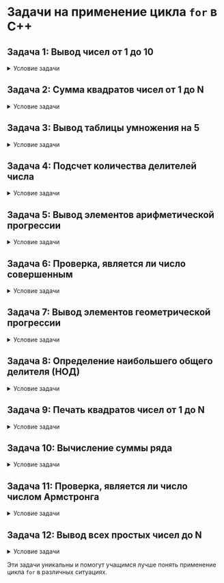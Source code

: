 # Задачи на применение цикла `for` в C++

## Задача 1: Вывод чисел от 1 до 10
<details>
  <summary>Условие задачи</summary>

  Напишите программу, которая выводит числа от 1 до 10 включительно.
</details>

## Задача 2: Сумма квадратов чисел от 1 до N
<details>
  <summary>Условие задачи</summary>

  Напишите программу, которая запрашивает у пользователя число `N` и выводит сумму квадратов всех чисел от 1 до `N`.
</details>

## Задача 3: Вывод таблицы умножения на 5
<details>
  <summary>Условие задачи</summary>

  Напишите программу, которая выводит таблицу умножения на 5 от 1 до 10.
</details>

## Задача 4: Подсчет количества делителей числа
<details>
  <summary>Условие задачи</summary>

  Напишите программу, которая запрашивает у пользователя число и выводит количество его делителей.
</details>

## Задача 5: Вывод элементов арифметической прогрессии
<details>
  <summary>Условие задачи</summary>

  Напишите программу, которая запрашивает у пользователя первый элемент и разность арифметической прогрессии, и выводит первые 10 элементов этой прогрессии.
</details>

## Задача 6: Проверка, является ли число совершенным
<details>
  <summary>Условие задачи</summary>

  Напишите программу, которая запрашивает у пользователя число и проверяет, является ли это число совершенным (сумма его делителей равна самому числу).
</details>

## Задача 7: Вывод элементов геометрической прогрессии
<details>
  <summary>Условие задачи</summary>

  Напишите программу, которая запрашивает у пользователя первый элемент и знаменатель геометрической прогрессии, и выводит первые 10 элементов этой прогрессии.
</details>

## Задача 8: Определение наибольшего общего делителя (НОД)
<details>
  <summary>Условие задачи</summary>

  Напишите программу, которая запрашивает у пользователя два числа и находит их наибольший общий делитель (НОД) с использованием алгоритма Евклида.
</details>

## Задача 9: Печать квадратов чисел от 1 до N
<details>
  <summary>Условие задачи</summary>

  Напишите программу, которая запрашивает у пользователя число `N` и выводит квадраты всех чисел от 1 до `N`.
</details>

## Задача 10: Вычисление суммы ряда
<details>
  <summary>Условие задачи</summary>

  Напишите программу, которая вычисляет сумму ряда: 1 + 1/2 + 1/3 + ... + 1/N, где `N` вводится пользователем.
</details>

## Задача 11: Проверка, является ли число числом Армстронга
<details>
  <summary>Условие задачи</summary>

  Напишите программу, которая запрашивает у пользователя число и проверяет, является ли это число числом Армстронга (число равно сумме своих цифр, возведенных в степень длины числа).
</details>

## Задача 12: Вывод всех простых чисел до N
<details>
  <summary>Условие задачи</summary>

  Напишите программу, которая запрашивает у пользователя число `N` и выводит все простые числа от 1 до `N`.
</details>

Эти задачи уникальны и помогут учащимся лучше понять применение цикла `for` в различных ситуациях.